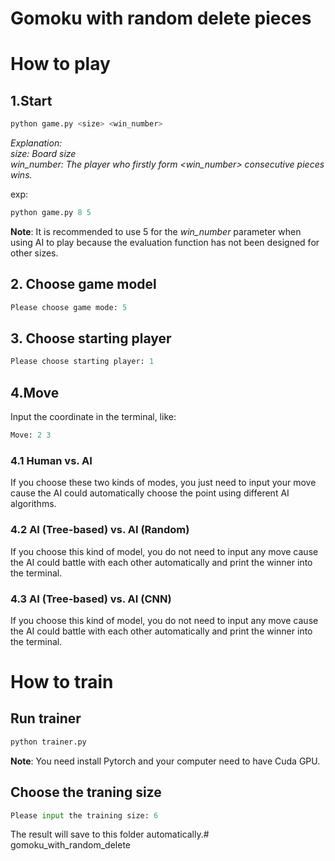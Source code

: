 Gomoku with random delete pieces
=====
# How to play
## 1.Start
```python
python game.py <size> <win_number>
```
*Explanation: \
size: Board size\
win_number: The player who firstly form <win_number> consecutive pieces wins.*


exp: 
```python
python game.py 8 5
```
**Note**: It is recommended to use 5 for the *win_number* parameter when using AI to play because the evaluation function has not been designed for other sizes.

## 2. Choose game model
```python
Please choose game mode: 5
```

## 3. Choose starting player
```python
Please choose starting player: 1
```

## 4.Move
Input the coordinate in the terminal, like:
```python
Move: 2 3
```
### 4.1 Human vs. AI
If you choose these two kinds of modes, you just need to input your move cause the AI could automatically choose the point using different AI algorithms.
### 4.2 AI (Tree-based) vs. AI (Random)
If you choose this kind of model, you do not need to input any move cause the AI could battle with each other automatically and print the winner into the terminal.
### 4.3 AI (Tree-based) vs. AI (CNN)
If you choose this kind of model, you do not need to input any move cause the AI could battle with each other automatically and print the winner into the terminal.

# How to train
## Run trainer
```python
python trainer.py
```
**Note**: You need install Pytorch and your computer need to have Cuda GPU.
## Choose the traning size
```python
Please input the training size: 6
```
The result will save to this folder automatically.# gomoku_with_random_delete
